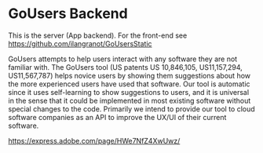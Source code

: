 # GoUsers Backend

This is the server (App backend). For the front-end see https://github.com/ilangranot/GoUsersStatic

GoUsers attempts to help users interact with any software they are not familiar with. The GoUsers tool (US patents US 10,846,105, US11,157,294, US11,567,787) helps novice users by showing them suggestions about how the more experienced users have used that software. Our tool is automatic since it uses self-learning to show suggestions to users, and it is universal in the sense that it could be implemented in most existing software without special changes to the code. Primarily we intend to provide our tool to cloud software companies as an API to improve the UX/UI of their current software.

https://express.adobe.com/page/HWe7NfZ4XwUwz/
